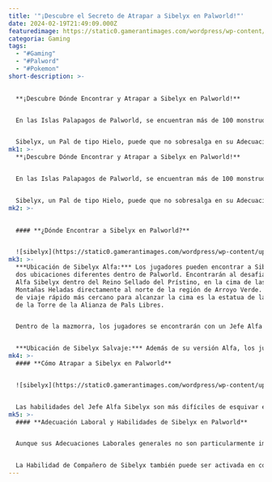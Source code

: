 ```yaml
---
title: '"¡Descubre el Secreto de Atrapar a Sibelyx en Palworld!"'
date: 2024-02-19T21:49:09.000Z
featuredimage: https://static0.gamerantimages.com/wordpress/wp-content/uploads/2024/02/pal-sibelyx-header.jpg?q=50&fit=contain&w=1140&h=&dpr=1.5
categoria: Gaming
tags:
  - "#Gaming"
  - "#Palword"
  - "#Pokemon"
short-description: >-
  

  **¡Descubre Dónde Encontrar y Atrapar a Sibelyx en Palworld!**


  En las Islas Palapagos de Palworld, se encuentran más de 100 monstruos capturables, cada uno con habilidades y aptitudes únicas que mejoran el equipo de un jugador. Estos Pals pueden unirse a los jugadores en batallas, servir como monturas voladoras o acuáticas para explorar Palapogos, o ser asignados a tareas en la Base del jugador para producir objetos útiles.


  Sibelyx, un Pal de tipo Hielo, puede que no sobresalga en su Adecuación Laboral, pero es una adición valiosa a cualquier Base. En
mk1: >-
  **¡Descubre Dónde Encontrar y Atrapar a Sibelyx en Palworld!**


  En las Islas Palapagos de Palworld, se encuentran más de 100 monstruos capturables, cada uno con habilidades y aptitudes únicas que mejoran el equipo de un jugador. Estos Pals pueden unirse a los jugadores en batallas, servir como monturas voladoras o acuáticas para explorar Palapogos, o ser asignados a tareas en la Base del jugador para producir objetos útiles.


  Sibelyx, un Pal de tipo Hielo, puede que no sobresalga en su Adecuación Laboral, pero es una adición valiosa a cualquier Base. En lugar de asignarlo a varias estaciones de fabricación, Sibelyx prospera cuando se le deja relajarse en el Rancho en la Base del jugador en Palworld. Esta guía describe dónde los jugadores pueden localizar y capturar a Sibelyx en Palworld.
mk2: >-
  

  #### **¿Dónde Encontrar a Sibelyx en Palworld?**


  ![sibelyx](https://static0.gamerantimages.com/wordpress/wp-content/uploads/2024/02/pal-sibelyx-on-map.jpg?q=50&fit=crop&w=1500&dpr=1.5 "sibelyx")
mk3: >-
  ***Ubicación de Sibelyx Alfa:*** Los jugadores pueden encontrar a Sibelyx en
  dos ubicaciones diferentes dentro de Palworld. Encontrarán al desafiante Jefe
  Alfa Sibelyx dentro del Reino Sellado del Prístino, en la cima de las nevadas
  Montañas Heladas directamente al norte de la región de Arroyo Verde. El punto
  de viaje rápido más cercano para alcanzar la cima es la estatua de la Entrada
  de la Torre de la Alianza de Pals Libres.


  Dentro de la mazmorra, los jugadores se encontrarán con un Jefe Alfa Sibelyx de Nivel 40, presentando una oportunidad para un desafío y la posibilidad de capturarlo. Al igual que otros Pals Jefes Alfa, el Sibelyx ubicado en el Reino Sellado del Prístino tiene un tiempo de reaparición de una hora. Esto contrasta con los Alfas no Jefes, que tienen un período de reaparición más corto de 15 minutos.


  ***Ubicación de Sibelyx Salvaje:*** Además de su versión Alfa, los jugadores también pueden encontrar Sibelyx significativamente de menor nivel explorando la región de Montañas Astrales en la esquina noroeste del mapa. Aquí, los jugadores regularmente encontrarán a Sibelyx de Nivel 37 o superior, que pueden ser derrotados y capturados. Estos Pals no son agresivos, lo que los deja vulnerables al primer movimiento del jugador. La región es increíblemente fría, por lo que los jugadores deben asegurarse de tener protección adecuada contra el frío al navegar por las Montañas Astrales.
mk4: >-
  #### **Cómo Atrapar a Sibelyx en Palworld**


  ![sibelyx](https://static0.gamerantimages.com/wordpress/wp-content/uploads/2024/02/pal-sibelyx-in-dungeon.jpg?q=50&fit=crop&w=1500&dpr=1.5 "sibelyx")


  Las habilidades del Jefe Alfa Sibelyx son más difíciles de esquivar en comparación con otros Alfas. Sus ataques pueden alcanzar a los jugadores incluso cuando intentan esconderse detrás de pilares, lo que hace que esta estrategia común sea ineficaz. Además, ser golpeado por uno de estos ataques puede infligir un efecto de congelación, lo que hace que los jugadores sean más vulnerables a sus ataques posteriores. Los jugadores querrán esquivar activamente estas habilidades mientras están acompañados por un Pal de tipo Fuego fuerte como Pyrin o Ragnahawk para aprovechar la debilidad de tipo de Sibelyx. Debido a su alto nivel, los jugadores deben priorizar el uso de esferas de Pal de mayor calidad, como Gigaesferas y Hiperesferas, al intentar atrapar a este Pal.
mk5: >-
  #### **Adecuación Laboral y Habilidades de Sibelyx en Palworld**


  Aunque sus Adecuaciones Laborales generales no son particularmente impresionantes, el elegante y mariposeante Sibelyx es un Pal de tipo Hielo que realmente brilla gracias a su Habilidad de Compañero Fabricante de Seda, que le permite producir regularmente Tela de Alta Calidad, un valioso material de fabricación utilizado en la creación de armaduras y armas, incluida la Lanza de Lily. Si bien los jugadores pueden derrotar a este Pal en la naturaleza para obtener este objeto, Sibelyx es mejor utilizado en un Rancho en la Base del jugador para garantizar la producción regular de este útil material.


  La Habilidad de Compañero de Sibelyx también puede ser activada en combate para lanzar un Blizzard Spike excepcionalmente poderoso, y su bonificación de daño pasivo también se aplica a su habilidad estándar de Blizzard Spike, proporcionando una increíble explosión de daño de Hielo al combinarse.
---
```

